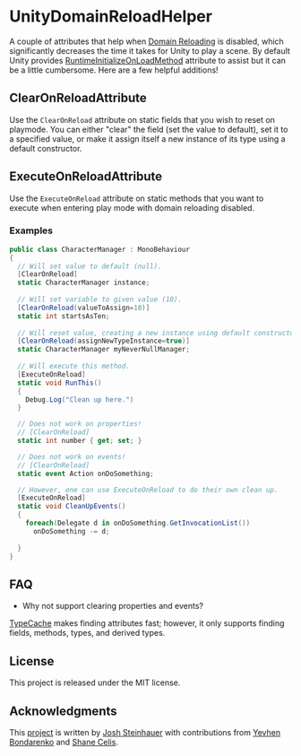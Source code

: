 # UnityDomainReloadHelper

A couple of attributes that help when [Domain Reloading](https://docs.unity3d.com/2019.3/Documentation/Manual/DomainReloading.html) is disabled, which significantly decreases the time it takes for Unity to play a scene. By default Unity provides [RuntimeInitializeOnLoadMethod](https://docs.unity3d.com/Manual/DomainReloading.html) attribute to assist but it can be a little cumbersome. Here are a few helpful additions!

## ClearOnReloadAttribute
Use the `ClearOnReload` attribute on static fields that you wish to reset on playmode. You can either "clear" the field (set the value to default), set it to a specified value, or make it assign itself a new instance of its type using a default constructor.

## ExecuteOnReloadAttribute
Use the `ExecuteOnReload` attribute on static methods that you want to execute when entering play mode with domain reloading disabled.

### Examples
```csharp
public class CharacterManager : MonoBehaviour
{
  // Will set value to default (null).
  [ClearOnReload]
  static CharacterManager instance;
  
  // Will set variable to given value (10).
  [ClearOnReload(valueToAssign=10)]
  static int startsAsTen;
  
  // Will reset value, creating a new instance using default constructor.
  [ClearOnReload(assignNewTypeInstance=true)]
  static CharacterManager myNeverNullManager;
  
  // Will execute this method.
  [ExecuteOnReload]
  static void RunThis() 
  {
    Debug.Log("Clean up here.")
  }

  // Does not work on properties!
  // [ClearOnReload] 
  static int number { get; set; }

  // Does not work on events!
  // [ClearOnReload] 
  static event Action onDoSomething;

  // However, one can use ExecuteOnReload to do their own clean up.
  [ExecuteOnReload]
  static void CleanUpEvents() 
  {
    foreach(Delegate d in onDoSomething.GetInvocationList())
      onDoSomething -= d;
   
  }
}
```

## FAQ

- Why not support clearing properties and events?

[TypeCache](https://docs.unity3d.com/ScriptReference/TypeCache.html) makes finding attributes fast; however, it only supports finding fields, methods, types, and derived types.

## License

This project is released under the MIT license.

## Acknowledgments

This [project](https://github.com/joshcamas/unity-domain-reload-helper) is written by [Josh Steinhauer](https://twitter.com/joshcamas) with contributions from [Yevhen Bondarenko](https://github.com/JGroxz) and [Shane Celis](https://twitter.com/shanecelis).
